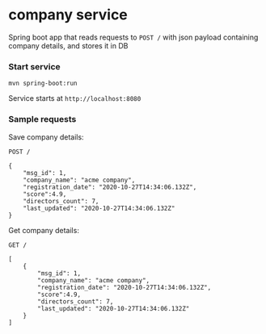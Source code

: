 company service
===============

Spring boot app that reads requests to `POST /` with json payload containing company details, and stores it in DB

### Start service

```
mvn spring-boot:run
```

Service starts at `http://localhost:8080`

### Sample requests


Save company details:
```
POST /

{
    "msg_id": 1,
    "company_name": "acme company",
    "registration_date": "2020-10-27T14:34:06.132Z",
    "score":4.9,
    "directors_count": 7,
    "last_updated": "2020-10-27T14:34:06.132Z"
}
```

Get company details:

```
GET /

[
    {
        "msg_id": 1,
        "company_name": "acme company",
        "registration_date": "2020-10-27T14:34:06.132Z",
        "score":4.9,
        "directors_count": 7,
        "last_updated": "2020-10-27T14:34:06.132Z"
    }
]
```
